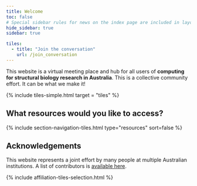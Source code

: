 ```yaml
---
title: Welcome
toc: false
# Special sidebar rules for news on the index page are included in layouts/default.html, as in https://github.com/workflowhub-eu/about/blob/596b18d7ab1055ee1e53bc98a3bd120a06518e06/_layouts/default.html
hide_sidebar: true
sidebar: true

tiles:
  - title: "Join the conversation"
    url: /join_conversation
---
```



This website is a virtual meeting place and hub for all users of **computing for structural biology research in Australia**. This is a collective community effort. It can be what we make it!

{% include tiles-simple.html target = "tiles" %}

## What resources would you like to access?

{% include section-navigation-tiles.html type="resources" sort=false %}





## Acknowledgements

This website represents a joint effort by many people at multiple Australian institutions. 
A list of contributors is [available here](/contributors).

{% include affiliation-tiles-selection.html %}
